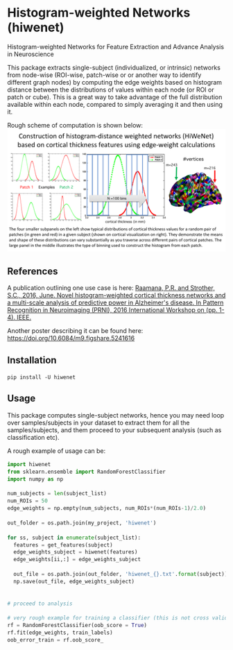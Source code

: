 # Histogram-weighted Networks (hiwenet)

Histogram-weighted Networks for Feature Extraction and Advance Analysis in Neuroscience

This package extracts single-subject (individualized, or intrinsic) networks from node-wise (ROI-wise, patch-wise or or another way to identify different graph nodes) by computing the edge weights based on histogram distance between the distributions of values within each node (or ROI or patch or cube). This is a great way to take advantage of the full distribution available within each node, compared to simply averaging it and then using it. 

Rough scheme of computation is shown below:
![illustration](docs/illustration.png)


## References
A publication outlining one use case is here:
[Raamana, P.R. and Strother, S.C., 2016, June. Novel histogram-weighted cortical thickness networks and a multi-scale analysis of predictive power in Alzheimer's disease. In Pattern Recognition in Neuroimaging (PRNI), 2016 International Workshop on (pp. 1-4). IEEE.](http://ieeexplore.ieee.org/abstract/document/7552334/)

Another poster describing it can be found here: https://doi.org/10.6084/m9.figshare.5241616

## Installation

`pip install -U hiwenet`

## Usage

This package computes single-subject networks, hence you may need loop over samples/subjects in your dataset to extract them for all the samples/subjects, and them proceed to your subsequent analysis (such as classification etc).

A rough example of usage can be:

```python
import hiwenet
from sklearn.ensemble import RandomForestClassifier
import numpy as np

num_subjects = len(subject_list)
num_ROIs = 50
edge_weights = np.empty(num_subjects, num_ROIs*(num_ROIs-1)/2.0)

out_folder = os.path.join(my_project, 'hiwenet')

for ss, subject in enumerate(subject_list):
  features = get_features(subject)
  edge_weights_subject = hiwenet(features)
  edge_weights[ii,:] = edge_weights_subject
  
  out_file = os.path.join(out_folder, 'hiwenet_{}.txt'.format(subject))
  np.save(out_file, edge_weights_subject)
  
  
# proceed to analysis

# very rough example for training a classifier (this is not cross validation)
rf = RandomForestClassifier(oob_score = True)
rf.fit(edge_weights, train_labels)
oob_error_train = rf.oob_score_


```

